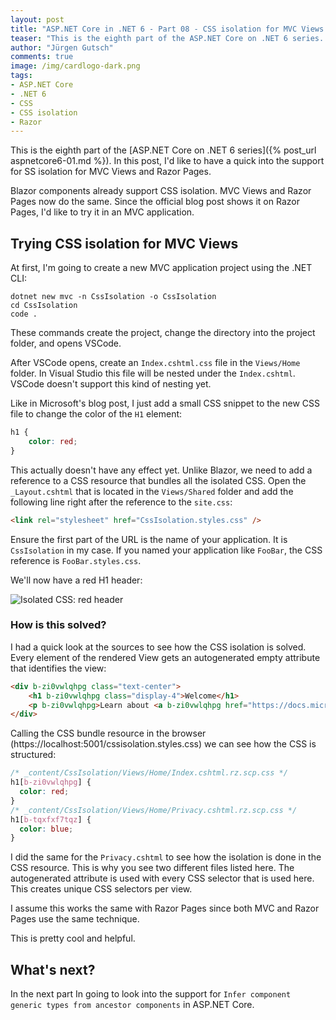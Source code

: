 ```yaml
---
layout: post
title: "ASP.NET Core in .NET 6 - Part 08 - CSS isolation for MVC Views and Razor Pages"
teaser: "This is the eighth part of the ASP.NET Core on .NET 6 series. In this post, I'd like to have a quick  into the support for SS isolation for MVC Views and Razor Pages."
author: "Jürgen Gutsch"
comments: true
image: /img/cardlogo-dark.png
tags: 
- ASP.NET Core
- .NET 6
- CSS
- CSS isolation
- Razor
---
```


This is the eighth part of the [ASP.NET Core on .NET 6 series]({% post_url aspnetcore6-01.md %}). In this post, I'd like to have a quick  into the support for SS isolation for MVC Views and Razor Pages.

Blazor components already support CSS isolation. MVC Views and Razor Pages now do the same. Since the official blog post shows it on Razor Pages, I'd like to try it in an MVC application.

## Trying CSS isolation for MVC Views

 At first, I'm going to create a new MVC application project using the .NET CLI:

``` shell
dotnet new mvc -n CssIsolation -o CssIsolation
cd CssIsolation
code .
```

These commands create the project, change the directory into the project folder, and opens VSCode.

After VSCode opens, create an `Index.cshtml.css` file in the `Views/Home` folder. In Visual Studio this file will be nested under the `Index.cshtml`. VSCode doesn't support this kind of nesting yet.

Like in Microsoft's blog post, I just add a small CSS snippet to the new CSS file to change the color of the `H1` element:

```css
h1 {
    color: red;
}
```

This actually doesn't have any effect yet. Unlike Blazor, we need to add a reference to a CSS resource that bundles all the isolated CSS. Open the `_Layout.cshtml` that is located in the `Views/Shared` folder and add the following line right after the reference to the `site.css`:

```html
<link rel="stylesheet" href="CssIsolation.styles.css" />
```

Ensure the first part of the URL is the name of your application. It is `CssIsolation` in my case. If you named your application like `FooBar`, the CSS reference is `FooBar.styles.css`.

We'll now have a red H1 header:

![Isolated CSS: red header]({{site.baseurl}}//img/aspnetcore6/css-isolation.png)

### How is this solved?

I had a quick look at the sources to see how the CSS isolation is solved. Every element of the rendered View gets an autogenerated empty attribute that identifies the view:

```html
<div b-zi0vwlqhpg class="text-center">
    <h1 b-zi0vwlqhpg class="display-4">Welcome</h1>
    <p b-zi0vwlqhpg>Learn about <a b-zi0vwlqhpg href="https://docs.microsoft.com/aspnet/core">building Web apps with ASP.NET Core</a>.</p>
</div>
```

Calling the CSS bundle resource in the browser (https://localhost:5001/cssisolation.styles.css) we can see how the CSS is structured:

```css
/* _content/CssIsolation/Views/Home/Index.cshtml.rz.scp.css */
h1[b-zi0vwlqhpg] {
  color: red;
}
/* _content/CssIsolation/Views/Home/Privacy.cshtml.rz.scp.css */
h1[b-tqxfxf7tqz] {
  color: blue;
}
```

I did the same for the `Privacy.cshtml` to see how the isolation is done in the CSS resource. This is why you see two different files listed here. The autogenerated attribute is used with every CSS selector that is used here. This creates unique CSS selectors per view.

I assume this works the same with Razor Pages since both MVC and Razor Pages use the same technique.  

This is pretty cool and helpful.

## What's next?

In the next part In going to look into the support for `Infer component generic types from ancestor components` in ASP.NET Core.
